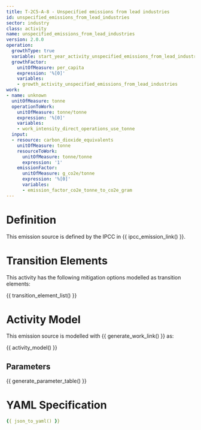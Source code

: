```yaml
---
title: T-2C5-A-8 - Unspecified emissions from lead industries
id: unspecified_emissions_from_lead_industries
sector: industry
class: activity
name: unspecified_emissions_from_lead_industries
version: 2.0.0
operation:
  growthType: true
  variable: start_year_activity_unspecified_emissions_from_lead_industries
  growthFactor:
    unitOfMeasure: per_capita
    expression: '%[0]'
    variables:
    - growth_activity_unspecified_emissions_from_lead_industries
work:
- name: unknown
  unitOfMeasure: tonne
  operationToWork:
    unitOfMeasure: tonne/tonne
    expression: '%[0]'
    variables:
    - work_intensity_direct_operations_use_tonne
  input:
  - resource: carbon_dioxide_equivalents
    unitOfMeasure: tonne
    resourceToWork:
      unitOfMeasure: tonne/tonne
      expression: '1'
    emissionFactor:
      unitOfMeasure: g_co2e/tonne
      expression: '%[0]'
      variables:
      - emission_factor_co2e_tonne_to_co2e_gram
---
```



# Definition
This emission source is defined by the IPCC in {{ ipcc_emission_link() }}.

# Transition Elements

This activity has the following mitigation options modelled as transition elements:

{{ transition_element_list() }}

# Activity Model
This emission source is modelled with {{ generate_work_link() }} as:

{{ activity_model() }}

## Parameters

{{ generate_parameter_table() }}

# YAML Specification

```yaml
{{ json_to_yaml() }}
```


